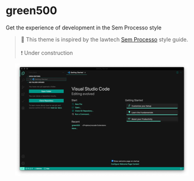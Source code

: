 # green500
Get the experience of development in the Sem Processo style

> 📣  This theme is inspired by the lawtech [Sem Processo](https://www.semprocesso.com.br/) style guide.<br><br>
> ❗️ Under construction

<p align="center">
<img src="images/2021-05-15.png" width=90%>
<br/>

